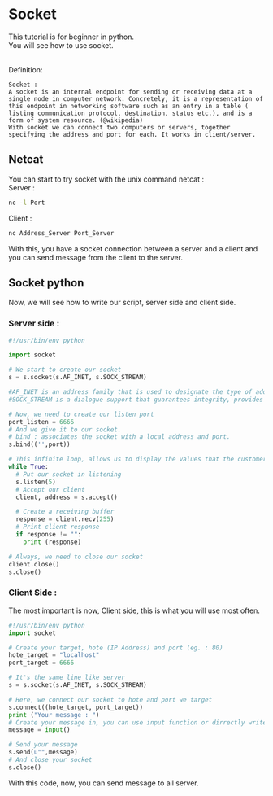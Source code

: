# Socket

This tutorial is for beginner in python.
</br>You will see how to use socket.


</br> Definition:
```
Socket :
A socket is an internal endpoint for sending or receiving data at a single node in computer network. Concretely, it is a representation of this endpoint in networking software such as an entry in a table ( listing communication protocol, destination, status etc.), and is a form of system resource. (@wikipedia)
With socket we can connect two computers or servers, together specifying the address and port for each. It works in client/server.  
```
## Netcat
You can start to try socket with the unix command netcat :
</br>Server :
```sh
nc -l Port
```
Client :
```sh
nc Address_Server Port_Server
```
With this, you have a socket connection between a server and a client and you can send message from the client to the server.
## Socket python
Now, we will see how to write our script, server side and client side.  
### Server side :
```python
#!/usr/bin/env python

import socket

# We start to create our socket
s = s.socket(s.AF_INET, s.SOCK_STREAM)

#AF_INET is an address family that is used to designate the type of addresses that your socket can communicate with (Protocol IPv4).
#SOCK_STREAM is a dialogue support that guarantees integrity, provides a binary data stream, and integrates a mechanism for out-of-band data trasmissions.

# Now, we need to create our listen port
port_listen = 6666
# And we give it to our socket.
# bind : associates the socket with a local address and port.
s.bind(('',port))

# This infinite loop, allows us to display the values that the customer sends us.
while True:
  # Put our socket in listening
  s.listen(5)
  # Accept our client
  client, address = s.accept()

  # Create a receiving buffer
  response = client.recv(255)
  # Print client response
  if response != "":
    print (response)

# Always, we need to close our socket
client.close()
s.close()

```
### Client Side :
The most important is now, Client side, this is what you will use most often.
```python
#!/usr/bin/env python
import socket

# Create your target, hote (IP Address) and port (eg. : 80)
hote_target = "localhost"
port_target = 6666

# It's the same line like server
s = s.socket(s.AF_INET, s.SOCK_STREAM)

# Here, we connect our socket to hote and port we target
s.connect((hote_target, port_target))
print ("Your message : ")
# Create your message in, you can use input function or dirrectly write your message in your code.
message = input()

# Send your message
s.send(u"",message)
# And close your socket
s.close()

```
With this code, now, you can send message to all server.

